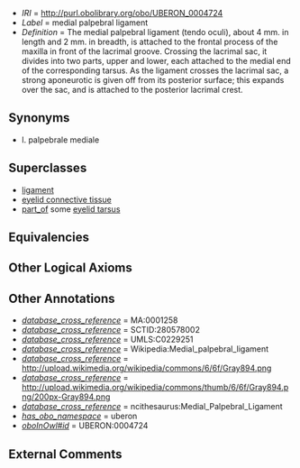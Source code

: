  * *IRI* = http://purl.obolibrary.org/obo/UBERON_0004724
 * *Label* = medial palpebral ligament
 * *Definition* = The medial palpebral ligament (tendo oculi), about 4 mm. in length and 2 mm. in breadth, is attached to the frontal process of the maxilla in front of the lacrimal groove. Crossing the lacrimal sac, it divides into two parts, upper and lower, each attached to the medial end of the corresponding tarsus. As the ligament crosses the lacrimal sac, a strong aponeurotic is given off from its posterior surface; this expands over the sac, and is attached to the posterior lacrimal crest.

## Synonyms

 * l. palpebrale mediale

## Superclasses

 * [ligament](../../UBERON/11/UBERON_0000211.md)
 * [eyelid connective tissue](../../UBERON/81/UBERON_0003581.md)
 * [part_of](../../BFO/50/BFO_0000050.md) some [eyelid tarsus](../../UBERON/72/UBERON_0004772.md)

## Equivalencies


## Other Logical Axioms


## Other Annotations

 * *[database_cross_reference](../../ef/oboInOwl#hasDbXref.md)* = MA:0001258
 * *[database_cross_reference](../../ef/oboInOwl#hasDbXref.md)* = SCTID:280578002
 * *[database_cross_reference](../../ef/oboInOwl#hasDbXref.md)* = UMLS:C0229251
 * *[database_cross_reference](../../ef/oboInOwl#hasDbXref.md)* = Wikipedia:Medial_palpebral_ligament
 * *[database_cross_reference](../../ef/oboInOwl#hasDbXref.md)* = http://upload.wikimedia.org/wikipedia/commons/6/6f/Gray894.png
 * *[database_cross_reference](../../ef/oboInOwl#hasDbXref.md)* = http://upload.wikimedia.org/wikipedia/commons/thumb/6/6f/Gray894.png/200px-Gray894.png
 * *[database_cross_reference](../../ef/oboInOwl#hasDbXref.md)* = ncithesaurus:Medial_Palpebral_Ligament
 * *[has_obo_namespace](../../ce/oboInOwl#hasOBONamespace.md)* = uberon
 * *[oboInOwl#id](../../id/oboInOwl#id.md)* = UBERON:0004724

## External Comments

